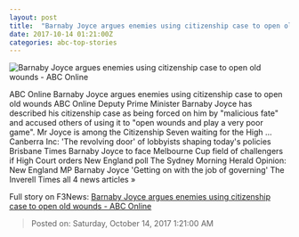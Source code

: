 ```yaml
---
layout: post
title:  "Barnaby Joyce argues enemies using citizenship case to open old wounds - ABC Online"
date: 2017-10-14 01:21:00Z
categories: abc-top-stories
---
```


![Barnaby Joyce argues enemies using citizenship case to open old wounds - ABC Online](http://www.abc.net.au/news/image/8373158-1x1-700x700.jpg)

ABC Online Barnaby Joyce argues enemies using citizenship case to open old wounds ABC Online Deputy Prime Minister Barnaby Joyce has described his citizenship case as being forced on him by "malicious fate" and accused others of using it to "open wounds and play a very poor game". Mr Joyce is among the Citizenship Seven waiting for the High ... Canberra Inc: 'The revolving door' of lobbyists shaping today's policies Brisbane Times Barnaby Joyce to face Melbourne Cup field of challengers if High Court orders New England poll The Sydney Morning Herald Opinion: New England MP Barnaby Joyce 'Getting on with the job of governing' The Inverell Times all 4 news articles »


Full story on F3News: [Barnaby Joyce argues enemies using citizenship case to open old wounds - ABC Online](http://www.f3nws.com/n/J3GzED)

> Posted on: Saturday, October 14, 2017 1:21:00 AM

